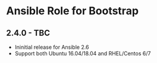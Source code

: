 # Ansible Role for Bootstrap

## 2.4.0 - TBC

  - Ininitial release for Ansible 2.6
  - Support both Ubuntu 16.04/18.04 and RHEL/Centos 6/7
